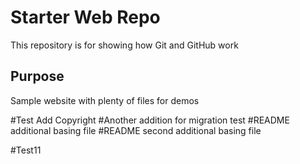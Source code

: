 # Starter Web Repo

This repository is for showing how Git and GitHub work

## Purpose

Sample website with plenty of files for demos

#Test Add Copyright
#Another addition for migration test
#README additional basing file
#README second additional basing file

#Test11
